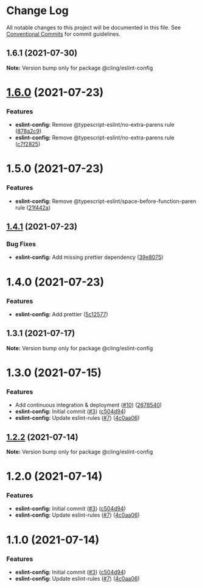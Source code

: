 # Change Log

All notable changes to this project will be documented in this file.
See [Conventional Commits](https://conventionalcommits.org) for commit guidelines.

## 1.6.1 (2021-07-30)

**Note:** Version bump only for package @cling/eslint-config





# [1.6.0](https://github.com/simonlovesyou/cling/compare/@cling/eslint-config@1.5.0...@cling/eslint-config@1.6.0) (2021-07-23)


### Features

* **eslint-config:** Remove @typescript-eslint/no-extra-parens rule ([878a2c9](https://github.com/simonlovesyou/cling/commit/878a2c9230cad6fe7ac6e3d4972e66f8623a1e39))
* **eslint-config:** Remove @typescript-eslint/no-extra-parens rule ([c7f2825](https://github.com/simonlovesyou/cling/commit/c7f2825e00a75f11fa4689121d24128f86f61849))





# 1.5.0 (2021-07-23)


### Features

* **eslint-config:** Remove @typescript-eslint/space-before-function-paren rule ([21f442a](https://github.com/simonlovesyou/cling/commit/21f442ab835a218d86ea0f5453fa2cc763d33a08))





## [1.4.1](https://github.com/simonlovesyou/cling/compare/@cling/eslint-config@1.4.0...@cling/eslint-config@1.4.1) (2021-07-23)


### Bug Fixes

* **eslint-config:** Add missing prettier dependency ([39e8075](https://github.com/simonlovesyou/cling/commit/39e80750417377e17e927af3ff4661a52eb27036))





# 1.4.0 (2021-07-23)


### Features

* **eslint-config:** Add prettier ([5c12577](https://github.com/simonlovesyou/cling/commit/5c12577a95ad0c86fce5b85594fc61c22b7b02d4))





## 1.3.1 (2021-07-17)

**Note:** Version bump only for package @cling/eslint-config





# 1.3.0 (2021-07-15)


### Features

* Add continuous integration & deployment ([#10](https://github.com/simonlovesyou/cling/issues/10)) ([2678540](https://github.com/simonlovesyou/cling/commit/26785407152e888115f3be8eced963b656f02fb6))
* **eslint-config:** Initial commit ([#3](https://github.com/simonlovesyou/cling/issues/3)) ([c504d94](https://github.com/simonlovesyou/cling/commit/c504d94d0d1c898e4dafd487e9304cf18b6d3ee9))
* **eslint-config:** Update eslint-rules ([#7](https://github.com/simonlovesyou/cling/issues/7)) ([4c0aa06](https://github.com/simonlovesyou/cling/commit/4c0aa06fec8b8f5107ceed11e96ead6fc8e04f40))





## [1.2.2](https://github.com/simonlovesyou/cling/compare/@cling/eslint-config@1.2.0...@cling/eslint-config@1.2.2) (2021-07-14)

**Note:** Version bump only for package @cling/eslint-config





# 1.2.0 (2021-07-14)


### Features

* **eslint-config:** Initial commit ([#3](https://github.com/simonlovesyou/cling/issues/3)) ([c504d94](https://github.com/simonlovesyou/cling/commit/c504d94d0d1c898e4dafd487e9304cf18b6d3ee9))
* **eslint-config:** Update eslint-rules ([#7](https://github.com/simonlovesyou/cling/issues/7)) ([4c0aa06](https://github.com/simonlovesyou/cling/commit/4c0aa06fec8b8f5107ceed11e96ead6fc8e04f40))





# 1.1.0 (2021-07-14)


### Features

* **eslint-config:** Initial commit ([#3](https://github.com/simonlovesyou/cling/issues/3)) ([c504d94](https://github.com/simonlovesyou/cling/commit/c504d94d0d1c898e4dafd487e9304cf18b6d3ee9))
* **eslint-config:** Update eslint-rules ([#7](https://github.com/simonlovesyou/cling/issues/7)) ([4c0aa06](https://github.com/simonlovesyou/cling/commit/4c0aa06fec8b8f5107ceed11e96ead6fc8e04f40))
